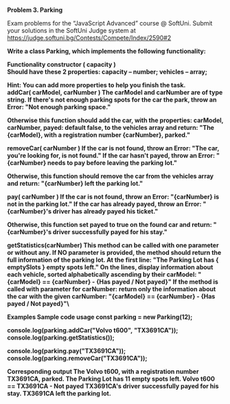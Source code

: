 **Problem 3. Parking**

Exam problems for the “JavaScript Advanced” course @ SoftUni. Submit your solutions in the SoftUni Judge system at https://judge.softuni.bg/Contests/Compete/Index/2590#2

<b>Write a class Parking, which implements the following functionality:

**Functionality**
constructor ( capacity )  
Should have these 2 properties:
capacity – number;
vehicles – array;

Hint: You can add more properties to help you finish the task.  
addCar( carModel, carNumber )
The carModel and carNumber are of type string. 
If there's not enough parking spots for the car the park, throw an Error:
"Not enough parking space."

Otherwise this function should add the car, with the properties: carModel, carNumber, payed: default false, to the vehicles array and return:
"The {carModel}, with a registration number {carNumber}, parked."

removeCar( carNumber ) 
If the car is not found, throw an Error:
"The car, you're looking for, is not found."
If the car hasn't payed, throw an Error:
"{carNumber} needs to pay before leaving the parking lot."

Otherwise, this function should remove the car from the vehicles array and return:
"{carNumber} left the parking lot."


pay( carNumber ) 
If the car is not found, throw an Error:
"{carNumber} is not in the parking lot."
If the car has already payed, throw an Error:
"{carNumber}'s driver has already payed his ticket."

Otherwise, this function set payed to true on the found car and return:
"{carNumber}'s driver successfully payed for his stay."

getStatistics(carNumber) 
This method can be called with one parameter or without any.
If NO parameter is provided, the method should return the full information of the parking lot.
At the first line:
"The Parking Lot has { emptySlots } empty spots left." 
On the lines, display information about each vehicle, sorted alphabetically ascending by their carModel:
"{carModel} == {carNumber} - {Has payed / Not payed}"
If the method is called with parameter for carNumber:
 return only the information about the car with the given carNumber:
"{carModel} == {carNumber} - {Has payed / Not payed}"\

**Examples 
Sample code usage**
const parking = new Parking(12);

console.log(parking.addCar("Volvo t600", "TX3691CA"));
console.log(parking.getStatistics());

console.log(parking.pay("TX3691CA"));
console.log(parking.removeCar("TX3691CA"));

**Corresponding output**
The Volvo t600, with a registration number TX3691CA, parked.
The Parking Lot has 11 empty spots left.
Volvo t600 == TX3691CA - Not payed
TX3691CA's driver successfully payed for his stay.
TX3691CA left the parking lot.

